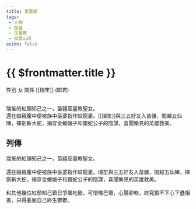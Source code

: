 ```yaml
---
title: 夏靈犀
tags:
 - 人物
 - 苗疆
 - 巫靈教
 - 孤雲山派
aside: false
---
```


# {{ $frontmatter.title }}

<ChTabs position="bottom">
	<ChTab title="夏靈犀">
		<Ch src='/images/characters/special825/normal.png' position='right'/>
		<ChName nameZh='夏靈犀' nameEn='Xia Ling Xi' position='right' />
		<ChTable>
			<ChTr>
				<ChTd isTitle=true>
					性別
				</ChTd>
				<ChTd>
					女
				</ChTd>
			</ChTr>
			<ChTr>
				<ChTd isTitle=true position='center'>
					關係
				</ChTd>
			</ChTr>
			<ChTr>
				<ChTd position='center'>
					[[瑞笙]] (郎君)
				</ChTd>
			</ChTr>
		</ChTable>
	</ChTab>
</ChTabs>
<br><br>

瑞笙的紅顏知己之一，苗疆巫靈教聖女。  
還在娘親腹中便被族中巫婆指作蛟龍妻。[[瑞笙]]與三五好友入苗疆，闖越五仙陣，揮劍斬大蛇，揭穿金蟾娘子和銀蛇公子的陰謀，喜聞樂見的英雄救美。

## 列傳

<Tabs>
  <Tab title="列傳一">
	瑞笙的紅顏知己之一，苗疆巫靈教聖女。<br><br>
	還在娘親腹中便被族中巫婆指作蛟龍妻。瑞笙與三五好友入苗疆，闖越五仙陣，揮劍斬大蛇，揭穿金蟾娘子和銀蛇公子的陰謀，喜聞樂見的英雄救美。<br><br>和其他幾位紅顏知己鎮日爭風吃醋，可惜嘴巴壞，心腸卻軟，終究狠不下心下蠱相害，只得委屈自己終生鬱鬱。
  </Tab>
</Tabs>